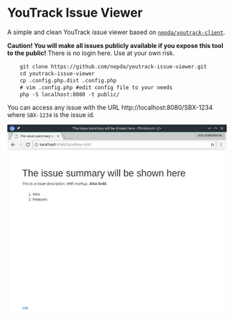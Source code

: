 YouTrack Issue Viewer
=

A simple and clean YouTrack issue viewer based on [`nepda/youtrack-client`](https://github.com/nepda/youtrack-client).

**Caution! You will make all issues publicly available if you expose this tool to the public!** There is no login
here. Use at your own risk.

```
    git clone https://github.com/nepda/youtrack-issue-viewer.git
    cd youtrack-issue-viewer
    cp .config.php.dist .config.php
    # vim .config.php #edit config file to your needs 
    php -S localhost:8080 -t public/
```

You can access any issue with the URL http://localhost:8080/SBX-1234 where `SBX-1234` is the issue id.

![Screenshot](https://raw.githubusercontent.com/nepda/youtrack-issue-viewer/master/screenshot.png)
